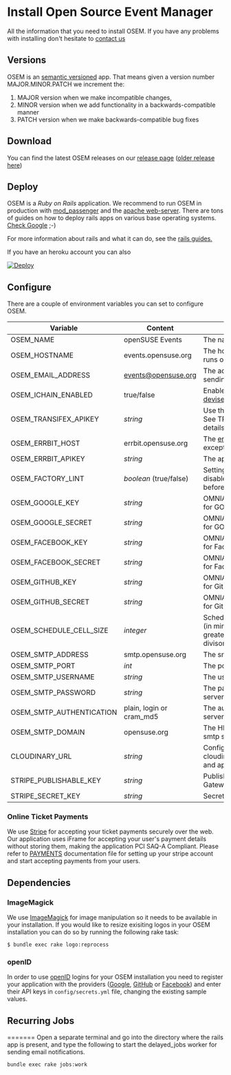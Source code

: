 # Install Open Source Event Manager
All the information that you need to install OSEM. If you have any problems with installing don't hesitate to [contact us](https://github.com/openSUSE/osem#contact)

## Versions
OSEM is an [semantic versioned](http://semver.org/) app. That means given a version number MAJOR.MINOR.PATCH we increment the:

1. MAJOR version when we make incompatible changes,
2. MINOR version when we add functionality in a backwards-compatible manner
3. PATCH version when we make backwards-compatible bug fixes

## Download
You can find the latest OSEM releases on our [release page](https://github.com/openSUSE/osem/releases/latest) ([older release here](https://github.com/openSUSE/osem/releases))

## Deploy
OSEM is a *Ruby on Rails* application. We recommend to run OSEM in production with [mod_passenger](https://www.phusionpassenger.com/download/#open_source)
and the [apache web-server](https://www.apache.org/). There are tons of guides on how to deploy rails apps on various
base operating systems. [Check Google](https://encrypted.google.com/search?hl=en&q=ruby%20on%20rails%20apache%20passenger) ;-)

For more information about rails and what it can do, see the [rails guides.](http://guides.rubyonrails.org/getting_started.html)

If you have an heroku account you can also

<a href="https://heroku.com/deploy?template=https://github.com/openSUSE/osem/tree/v1.0">
  <img src="https://www.herokucdn.com/deploy/button.svg" alt="Deploy">
</a>

## Configure
There are a couple of environment variables you can set to configure OSEM.

| Variable 			| Content 			| Purpose 				|
|----------			|---------			|---------	       			|
| OSEM_NAME   			| openSUSE Events		| The name of your page			|
| OSEM_HOSTNAME 		| events.opensuse.org		| The host this OSEM instance runs on 	|
| OSEM_EMAIL_ADDRESS 		| events@opensuse.org 		| The address OSEM uses for sending mails |
| OSEM_ICHAIN_ENABLED 		| true/false 			| Enable the usage of [devise_ichain_authenticatable](https://github.com/openSUSE/devise_ichain_authenticatable) |
| OSEM_TRANSIFEX_APIKEY 	| *string* 			| Use this api key for [transifex](https://www.transifex.com/). See TRANSLATION.md for details. |
| OSEM_ERRBIT_HOST 		| errbit.opensuse.org 		| The [errbit](https://github.com/errbit/errbit) host to post exceptions to |
| OSEM_ERRBIT_APIKEY 		| *string* 			| The api key for the errbit host |
| OSEM_FACTORY_LINT		| *boolean* (true/false)        | Setting this to false will disable linting of factories before running spec
| OSEM_GOOGLE_KEY | *string*			| OMNIAUTH Developer Key for GOOGLE
| OSEM_GOOGLE_SECRET | *string*			| OMNIAUTH Developer Secret for GOOGLE
| OSEM_FACEBOOK_KEY | *string*		| OMNIAUTH Developer Key for Facebook
| OSEM_FACEBOOK_SECRET | *string*		| OMNIAUTH Developer Secret for Facebook
| OSEM_GITHUB_KEY | *string*			| OMNIAUTH Developer Key for GitHub
| OSEM_GITHUB_SECRET | *string*			| OMNIAUTH Developer Secret for GitHub
| OSEM_SCHEDULE_CELL_SIZE | *integer*		| Schedule timeslot size to use (in minutes), should be greater than zero, should be divisor of 60
| OSEM_SMTP_ADDRESS		| smtp.opensuse.org		| The smtp server to use
| OSEM_SMTP_PORT		| *int*				| The port on the smtp server
| OSEM_SMTP_USERNAME		| *string*			| The user for the smtp server
| OSEM_SMTP_PASSWORD		| *string*			| The password for the smtp server
| OSEM_SMTP_AUTHENTICATION	| plain, login or cram_md5      | The auth method for the smtp server
| OSEM_SMTP_DOMAIN		| opensuse.org			| The HELO domain for the smtp server
| CLOUDINARY_URL		| *string*			| Configure your cloudinary.com cloud name and api key/secret
| STRIPE_PUBLISHABLE_KEY    | *string*          | Publishable Key for Stripe Gateway
| STRIPE_SECRET_KEY    | *string*          | Secret Key for Stripe Gateway

### Online Ticket Payments
We use [Stripe](https://stripe.com) for accepting your ticket payments securely over the web.
Our application uses iFrame for accepting your user's payment details without storing them, making the application PCI SAQ-A Compliant.
Please refer to [PAYMENTS](PAYMENTS.md) documentation file for setting up your stripe account and start accepting payments from your users.

## Dependencies

### ImageMagick
We use [ImageMagick](http://imagemagick.org/) for image manipulation so it needs to be available in your installation.
If you would like to resize exisiting logos in your OSEM installation you can do so by running the following rake task:

```shell
$ bundle exec rake logo:reprocess
```

### openID
In order to use [openID](http://openid.net/) logins for your OSEM installation you need to register your application with the providers ([Google](https://code.google.com/apis/console#:access), [GitHub](https://github.com/settings/applications/new) or [Facebook](https://developers.facebook.com/)) and enter their API keys in `config/secrets.yml` file, changing the existing sample values.

## Recurring Jobs
=======
Open a separate terminal and go into the directory where the rails app is present, and type the following to start the delayed_jobs worker for sending email notifications.
```
bundle exec rake jobs:work
```
